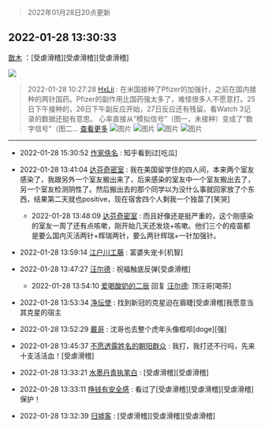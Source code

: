 > 2022年01月28日20点更新
<link rel="stylesheet" href="https://cdn.jsdelivr.net/gh/taotie6/sampleJSON@main/css/photo_show.css">
<meta name="referrer" content="no-referrer" />


 ## 2022-01-28 13:30:33 

 [㪚木](https://www.coolapk.com/feed/33155973?shareKey=YjhlMTI5YmI3MjA0NjFmMzg2NGM~) ：[受虐滑稽][受虐滑稽][受虐滑稽] 

<div class="album">
<img class="img-item" src="https://image.coolapk.com/feed/2022/0128/13/1081091_e245e762_7831_7774_751@1080x7036.jpeg" />
</div>

> 2022-01-28 10:27:28 
> [HxLii](https://www.coolapk.com/feed/33151561?shareKey=ZDk1MzhiMDE3N2IwNjFmMzg2NGM~) : 在米国接种了Pfizer的加强针，之前在国内接种的两针国药。Pfizer的副作用比国药强太多了，难怪很多人不愿意打。25日下午接种的，26日下午副反应开始，27日反应还有残留。看Watch 3记录的数据还挺有意思。  心率直接从“模拟信号”（图一，未接种）变成了“数字信号”（图二... <a href="">查看更多</a> 
![图片](https://image.coolapk.com/feed/2022/0128/10/3516163_43b93ad4_6844_6026_569@2376x1104.jpeg)
![图片](https://image.coolapk.com/feed/2022/0128/10/3516163_cd9f9758_6844_6031_882@2376x1104.jpeg)
![图片](https://image.coolapk.com/feed/2022/0128/10/3516163_ca8b99f4_6844_6042_125@2376x1104.jpeg)
![图片](https://image.coolapk.com/feed/2022/0128/10/3516163_c781122a_6844_605_543@1152x2376.jpeg)

 ------- 

- 2022-01-28 15:30:52 [作家佚名](uid=1782237) : 知乎看到过[吃瓜] 

- 2022-01-28 13:41:04 [达芬奇密室](uid=2209704) : 我在美国留学住的四人间，本来两个室友感染了，我跟另外一个室友搬出来了，后来感染的室友中一个室友搬出去了，另一个室友检测阴性了。然后搬出去的那个同学以为没什么事就回家放了个东西，结果第二天就也positive，现在宿舍四个人剩我一个独苗了[笑哭] 

    - 2022-01-28 13:48:09 [达芬奇密室](uid=2209704) : 而且好像还是挺严重的，这个刚感染的室友一周了还有点咳嗽，刚开始几天还发烧+咳嗽。他们三个的疫苗都是要么国内灭活两针+辉瑞两针，要么两针辉瑞+一针加强针。 

- 2022-01-28 13:59:14 [江户川工藤](uid=708569) : 富婆失宠卡[机智] 

- 2022-01-28 13:47:27 [汪尔德](uid=1595236) : 祝福触底反弹[受虐滑稽] 

    - 2022-01-28 13:54:10 [爱喝酸奶的二辰](uid=3820286) 回复 [汪尔德](uid=1595236): 顶汪哥[喝茶] 

- 2022-01-28 13:53:34 [净坛使](uid=1518317) : 找到新冠的克星迫在眉睫[受虐滑稽]我愿意当其克星的宿主 

- 2022-01-28 13:52:29 [戴哥](uid=2483039) : 沈哥也去整个虎年头像框呗[doge][强] 

- 2022-01-28 13:45:37 [不愿透露姓名的朝阳群众](uid=2170943) : 我打，我打还不行吗，先来十支活活血！[受虐滑稽] 

- 2022-01-28 13:33:21 [水墨丹青执笔白](uid=3060746) : [受虐滑稽][受虐滑稽] 

- 2022-01-28 13:33:11 [挣钱有安全感](uid=1355663) : 看过了[受虐滑稽][受虐滑稽][受虐滑稽]保护！ 

- 2022-01-28 13:32:39 [归墟客](uid=3287587) : [受虐滑稽][受虐滑稽][受虐滑稽] 

